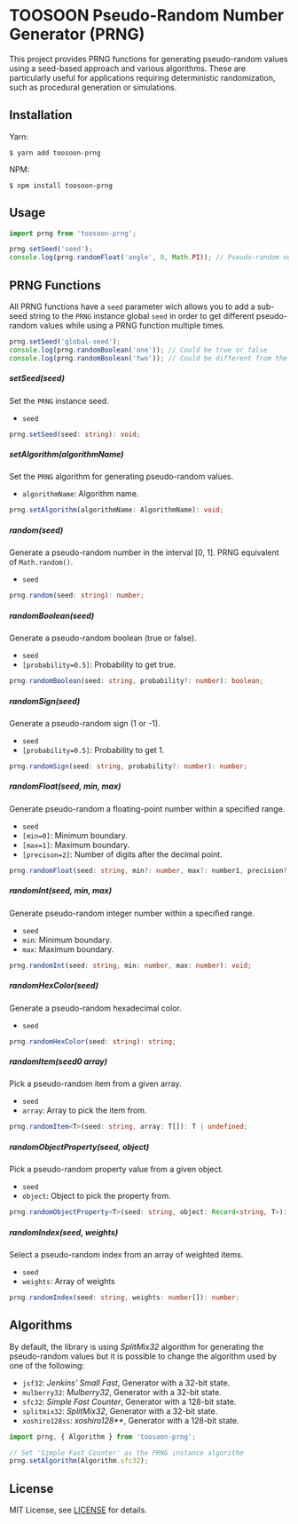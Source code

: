 # TOOSOON Pseudo-Random Number Generator (PRNG)

This project provides PRNG functions for generating pseudo-random values using a seed-based approach and various algorithms. These are particularly useful for applications requiring deterministic randomization, such as procedural generation or simulations.

## Installation

Yarn:

```properties
$ yarn add toosoon-prng
```

NPM:

```properties
$ npm install toosoon-prng
```

## Usage

```ts
import prng from 'toosoon-prng';

prng.setSeed('seed');
console.log(prng.randomFloat('angle', 0, Math.PI)); // Pseudo-random number in the interval [0, PI]
```

## PRNG Functions

All PRNG functions have a `seed` parameter wich allows you to add a sub-seed string to the `PRNG` instance global `seed` in order to get different pseudo-random values while using a PRNG function multiple times.

```ts
prng.setSeed('global-seed');
console.log(prng.randomBoolean('one')); // Could be true or false
console.log(prng.randomBoolean('two')); // Could be different from the first pseudo-random value
```

##### setSeed(seed)

Set the `PRNG` instance seed.

- `seed`

```ts
prng.setSeed(seed: string): void;
```

##### setAlgorithm(algorithmName)

Set the `PRNG` algorithm for generating pseudo-random values.

- `algorithmName`: Algorithm name.

```ts
prng.setAlgorithm(algorithmName: AlgorithmName): void;
```

##### random(seed)

Generate a pseudo-random number in the interval [0, 1]. PRNG equivalent of `Math.random()`.

- `seed`

```ts
prng.random(seed: string): number;
```

##### randomBoolean(seed)

Generate a pseudo-random boolean (true or false).

- `seed`
- `[probability=0.5]`: Probability to get true.

```ts
prng.randomBoolean(seed: string, probability?: number): boolean;
```

##### randomSign(seed)

Generate a pseudo-random sign (1 or -1).

- `seed`
- `[probability=0.5]`: Probability to get 1.

```ts
prng.randomSign(seed: string, probability?: number): number;
```

##### randomFloat(seed, min, max)

Generate pseudo-random a floating-point number within a specified range.

- `seed`
- `[min=0]`: Minimum boundary.
- `[max=1]`: Maximum boundary.
- `[precison=2]`: Number of digits after the decimal point.

```ts
prng.randomFloat(seed: string, min?: number, max?: number1, precision?: number): number;
```

##### randomInt(seed, min, max)

Generate pseudo-random integer number within a specified range.

- `seed`
- `min`: Minimum boundary.
- `max`: Maximum boundary.

```ts
prng.randomInt(seed: string, min: number, max: number): void;
```

##### randomHexColor(seed)

Generate a pseudo-random hexadecimal color.

- `seed`

```ts
prng.randomHexColor(seed: string): string;
```

##### randomItem(seed0 array)

Pick a pseudo-random item from a given array.

- `seed`
- `array`: Array to pick the item from.

```ts
prng.randomItem<T>(seed: string, array: T[]): T | undefined;
```

##### randomObjectProperty(seed, object)

Pick a pseudo-random property value from a given object.

- `seed`
- `object`: Object to pick the property from.

```ts
prng.randomObjectProperty<T>(seed: string, object: Record<string, T>): T | undefined;
```

##### randomIndex(seed, weights)

Select a pseudo-random index from an array of weighted items.

- `seed`
- `weights`: Array of weights

```ts
prng.randomIndex(seed: string, weights: number[]): number;
```

## Algorithms

By default, the library is using _SplitMix32_ algorithm for generating the pseudo-random values but it is possible to change the algorithm used by one of the following:

- `jsf32`: _Jenkins' Small Fast_, Generator with a 32-bit state.
- `mulberry32`: _Mulberry32_, Generator with a 32-bit state.
- `sfc32`: _Simple Fast Counter_, Generator with a 128-bit state.
- `splitmix32`: _SplitMix32_, Generator with a 32-bit state.
- `xoshiro128ss`: _xoshiro128\*\*_, Generator with a 128-bit state.

```ts
import prng, { Algorithm } from 'toosoon-prng';

// Set 'Simple Fast Counter' as the PRNG instance algorithm
prng.setAlgorithm(Algorithm.sfc32);
```

## License

MIT License, see [LICENSE](https://github.com/toosoon-dev/toosoon-prng/tree/master/LICENSE) for details.
